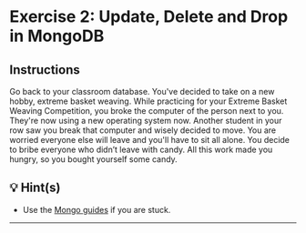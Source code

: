 # Exercise 2: Update, Delete and Drop in MongoDB

## Instructions

Go back to your classroom database. You've decided to take on a new hobby, extreme basket weaving. While practicing for your Extreme Basket Weaving Competition, you broke the computer of the person next to you. They're now using a new operating system now. Another student in your row saw you break that computer and wisely decided to move. You are worried everyone else will leave and you'll have to sit all alone. You decide to bribe everyone who didn’t leave with candy. All this work made you hungry, so you bought yourself some candy. 

## 💡 Hint(s)

* Use the [Mongo guides](https://docs.mongodb.com/guides/) if you are stuck.

---